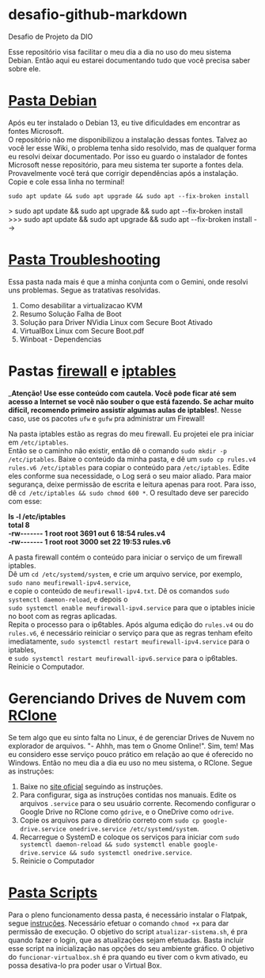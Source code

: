 # desafio-github-markdown
Desafio de Projeto da DIO

Esse repositório visa facilitar o meu dia a dia no uso do meu sistema Debian. Então aqui eu estarei documentando tudo que você precisa saber sobre ele.

# **[Pasta Debian](https://github.com/jfernando1984/linux-meus-projetos/tree/main/Debian)**

Após eu ter instalado o Debian 13, eu tive dificuldades em encontrar as fontes Microsoft.  
O repositório não me disponibilizou a instalação dessas fontes. Talvez ao você ler esse Wiki, o problema tenha sido resolvido, mas de qualquer forma eu resolvi deixar documentado. Por isso eu guardo o instalador de fontes Microsoft nesse repositório, para meu sistema ter suporte a fontes dela. Provavelmente você terá que corrigir dependências após a instalação. Copie e cole essa linha no terminal!

`sudo apt update && sudo apt upgrade && sudo apt --fix-broken install`

<!-->> sudo apt update && sudo apt upgrade && sudo apt --fix-broken install

>>> sudo apt update && sudo apt upgrade && sudo apt --fix-broken install -->

# **[Pasta Troubleshooting](https://github.com/jfernando1984/linux-meus-projetos/tree/main/Troubleshooting)**

Essa pasta nada mais é que a minha conjunta com o Gemini, onde resolvi uns problemas. Segue as tratativas resolvidas.

1. Como desabilitar a virtualizacao KVM
1. Resumo Solução Falha de Boot 
1. Solução para Driver NVidia Linux com Secure Boot Ativado
1. VirtualBox Linux com Secure Boot.pdf
1. Winboat - Dependencias

# Pastas **[firewall](https://github.com/jfernando1984/linux-meus-projetos/tree/main/firewall)** e **[iptables](https://github.com/jfernando1984/linux-meus-projetos/tree/main/iptables)**

_**Atenção! Use esse conteúdo com cautela. Você pode ficar até sem acesso a Internet se você não souber o que está fazendo.  Se achar muito difícil, recomendo primeiro assistir algumas aulas de iptables!**. Nesse caso, use os pacotes `ufw` e `gufw` pra administrar um Firewall!

Na pasta iptables estão as regras do meu firewall. Eu projetei ele pra iniciar em `/etc/iptables`.  
Então se o caminho não existir, então dê o comando `sudo mkdir -p /etc/iptables`. Baixe o conteúdo da minha pasta, e dê um `sudo cp rules.v4 rules.v6 /etc/iptables` para copiar o conteúdo para `/etc/iptables`. Edite eles conforme sua necessidade, o Log será o seu maior aliado. Para maior segurança, deixe permissão de escrita e leitura apenas para root. Para isso, dê `cd /etc/iptables && sudo chmod 600 *`. O resultado deve ser parecido com esse:




**ls -l /etc/iptables**  
**total 8**  
**-rw------- 1 root root 3691 out  6 18:54 rules.v4**  
**-rw------- 1 root root 3000 set 22 19:53 rules.v6**  

A pasta firewall contém o conteúdo para iniciar o serviço de um firewall iptables.  
Dê um `cd /etc/systemd/system`, e crie um arquivo service, por exemplo, `sudo nano meufirewall-ipv4.service`,  
e copie o conteúdo de `meufirewall-ipv4.txt`. Dê os comandos `sudo systemctl daemon-reload`, e depois o  
`sudo systemctl enable meufirewall-ipv4.service` para que o iptables inicie no boot com as regras aplicadas.   
Repita o processo para o ip6tables. Após alguma edição do `rules.v4` ou do `rules.v6`, é necessário reiniciar o serviço para que as regras tenham efeito imediatamente, `sudo systemctl restart meufirewall-ipv4.service` para o iptables,  
e `sudo systemctl restart meufirewall-ipv6.service` para o ip6tables. Reinicie o Computador.



# Gerenciando Drives de Nuvem com **[RClone](https://github.com/jfernando1984/linux-meus-projetos/tree/main/rclone)**

Se tem algo que eu sinto falta no Linux, é de gerenciar Drives de Nuvem no explorador de arquivos. "- Ahhh, mas tem o Gnome Online!". Sim, tem! Mas eu considero esse serviço pouco prático em relação ao que é oferecido no Windows. Então no meu dia a dia eu uso no meu sistema, o RClone. Segue as instruções:

1. Baixe no [site oficial](https://rclone.org/downloads/) seguindo as instruções.
1. Para configurar, siga as instruções contidas nos manuais. Edite os arquivos `.service` para o seu usuário corrente. Recomendo configurar o Google Drive no RClone como `gdrive`, e o OneDrive como `odrive`.  
1. Copie os arquivos para o diretório correto com `sudo cp google-drive.service onedrive.service /etc/systemd/system`.
1. Recarregue o SystemD e coloque os serviços para iniciar com `sudo systemctl daemon-reload && sudo systemctl enable google-drive.service && sudo systemctl onedrive.service`.
1. Reinicie o Computador

# [Pasta Scripts](https://github.com/jfernando1984/linux-meus-projetos/tree/main/scripts)

Para o pleno funcionamento dessa pasta, é necessário instalar o Flatpak, segue [instruções](https://flatpak.org/setup/Debian).
Necessário efetuar o comando `chmod +x` para dar permissão de execução. O objetivo do script `atualizar-sistema.sh`, é pra quando fazer o login, que as atualizações sejam efetuadas. Basta incluir esse script na inicialização nas opções do seu ambiente gráfico. O objetivo do `funcionar-virtualbox.sh` é pra quando eu tiver com o kvm ativado, eu possa desativa-lo pra poder usar o Virtual Box. 


<!-- 
# H1
## H2
### H3
[text](url)
IMAGENS - ![alt](url)
**BOLD**
_ITÁLICO_
`DESTACAR`

1. Marcador 1
1. Marcador 2
1. Marcador 3
1. MARCADOR 4
1. MARCADOR 5
1. MARCADOR 6

* Marcador 1
* Marcador 2
* Marcador 3
* MARCADOR 4
* MARCADOR 5
* MARCADOR 6


 -->



 










